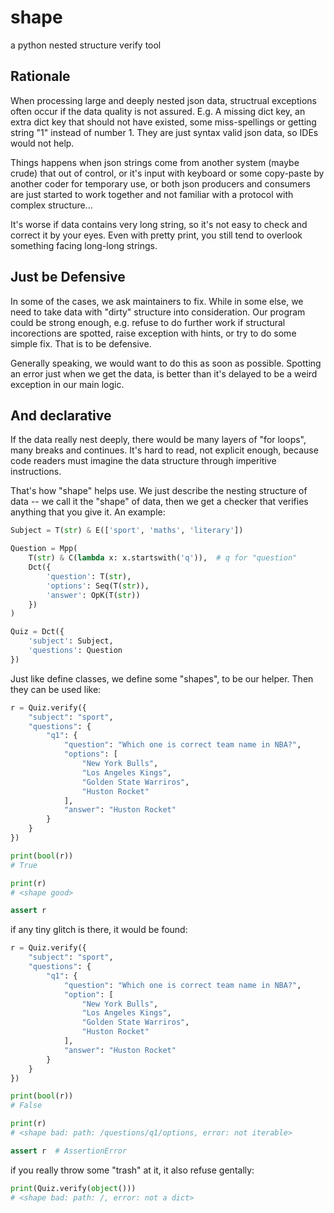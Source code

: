 # shape

a python nested structure verify tool

## Rationale

When processing large and deeply nested json data, structrual exceptions often occur if the data quality is not assured. E.g. A missing dict key, an extra dict key that should not have existed, some miss-spellings or getting string "1" instead of number 1. They are just syntax valid json data, so IDEs would not help.

Things happens when json strings come from another system (maybe crude) that out of control, or it's input with keyboard or some copy-paste by another coder for temporary use, or both json producers and consumers are just started to work together and not familiar with a protocol with complex structure...

It's worse if data contains very long string, so it's not easy to check and correct it by your eyes. Even with pretty print, you still tend to overlook something facing long-long strings.

## Just be Defensive

In some of the cases, we ask maintainers to fix. While in some else, we need to take data with "dirty" structure into consideration. Our program could be strong enough, e.g. refuse to do further work if structural incorections are spotted, raise exception with hints, or try to do some simple fix. That is to be defensive.

Generally speaking, we would want to do this as soon as possible. Spotting an error just when we get the data, is better than it's delayed to be a weird exception in our main logic.

## And declarative

If the data really nest deeply, there would be many layers of "for loops", many breaks and continues. It's hard to read, not explicit enough, because code readers must imagine the data structure through imperitive instructions.

That's how "shape" helps use. We just describe the nesting structure of data -- we call it the "shape" of data, then we get a checker that verifies anything that you give it. An example:

```python
Subject = T(str) & E(['sport', 'maths', 'literary'])

Question = Mpp(
    T(str) & C(lambda x: x.startswith('q')),  # q for "question"
    Dct({
        'question': T(str),
        'options': Seq(T(str)),
        'answer': OpK(T(str))
    })
)

Quiz = Dct({
    'subject': Subject,
    'questions': Question
})
```

Just like define classes, we define some "shapes", to be our helper. Then they can be used like:

```python
r = Quiz.verify({
    "subject": "sport",
    "questions": {
        "q1": {
            "question": "Which one is correct team name in NBA?",
            "options": [
                "New York Bulls",
                "Los Angeles Kings",
                "Golden State Warriros",
                "Huston Rocket"
            ],
            "answer": "Huston Rocket"
        }
    }
})

print(bool(r))
# True

print(r)
# <shape good>

assert r
```

if any tiny glitch is there, it would be found:

```python
r = Quiz.verify({
    "subject": "sport",
    "questions": {
        "q1": {
            "question": "Which one is correct team name in NBA?",
            "option": [
                "New York Bulls",
                "Los Angeles Kings",
                "Golden State Warriros",
                "Huston Rocket"
            ],
            "answer": "Huston Rocket"
        }
    }
})

print(bool(r))
# False

print(r)
# <shape bad: path: /questions/q1/options, error: not iterable>

assert r  # AssertionError
```

if you really throw some "trash" at it, it also refuse gentally:

```python
print(Quiz.verify(object()))
# <shape bad: path: /, error: not a dict>
```
 
